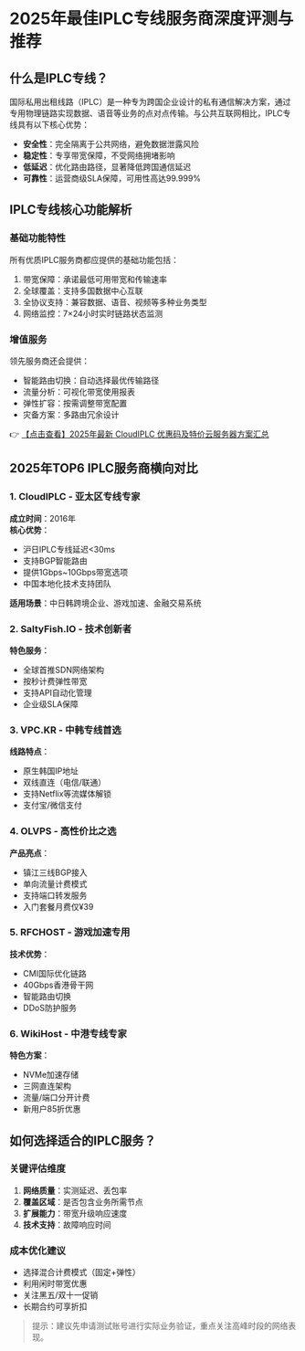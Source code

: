 # 2025年最佳IPLC专线服务商深度评测与推荐

## 什么是IPLC专线？

国际私用出租线路（IPLC）是一种专为跨国企业设计的私有通信解决方案，通过专用物理链路实现数据、语音等业务的点对点传输。与公共互联网相比，IPLC专线具有以下核心优势：

- **安全性**：完全隔离于公共网络，避免数据泄露风险
- **稳定性**：专享带宽保障，不受网络拥堵影响
- **低延迟**：优化路由路径，显著降低跨国通信延迟
- **可靠性**：运营商级SLA保障，可用性高达99.999%

## IPLC专线核心功能解析

### 基础功能特性
所有优质IPLC服务商都应提供的基础功能包括：
1. 带宽保障：承诺最低可用带宽和传输速率
2. 全球覆盖：支持多国数据中心互联
3. 全协议支持：兼容数据、语音、视频等多种业务类型
4. 网络监控：7×24小时实时链路状态监测

### 增值服务
领先服务商还会提供：
- 智能路由切换：自动选择最优传输路径
- 流量分析：可视化带宽使用报表
- 弹性扩容：按需调整带宽配置
- 灾备方案：多路由冗余设计

👉 [【点击查看】2025年最新 CloudIPLC 优惠码及特价云服务器方案汇总](https://bit.ly/cloudiplc)

## 2025年TOP6 IPLC服务商横向对比

### 1. CloudIPLC - 亚太区专线专家
**成立时间**：2016年  
**核心优势**：
- 沪日IPLC专线延迟<30ms
- 支持BGP智能路由
- 提供1Gbps~10Gbps带宽选项
- 中国本地化技术支持团队

**适用场景**：中日韩跨境企业、游戏加速、金融交易系统

### 2. SaltyFish.IO - 技术创新者
**特色服务**：
- 全球首推SDN网络架构
- 按秒计费弹性带宽
- 支持API自动化管理
- 企业级SLA保障

### 3. VPC.KR - 中韩专线首选
**线路特点**：
- 原生韩国IP地址
- 双线直连（电信/联通）
- 支持Netflix等流媒体解锁
- 支付宝/微信支付

### 4. OLVPS - 高性价比之选
**产品亮点**：
- 镇江三线BGP接入
- 单向流量计费模式
- 支持端口转发服务
- 入门套餐月费仅¥39

### 5. RFCHOST - 游戏加速专用
**技术优势**：
- CMI国际优化链路
- 40Gbps香港骨干网
- 智能路由切换
- DDoS防护服务

### 6. WikiHost - 中港专线专家
**特色方案**：
- NVMe加速存储
- 三网直连架构
- 流量/端口分开计费
- 新用户85折优惠

## 如何选择适合的IPLC服务？

### 关键评估维度
1. **网络质量**：实测延迟、丢包率
2. **覆盖区域**：是否包含业务所需节点
3. **扩展能力**：带宽升级响应速度
4. **技术支持**：故障响应时间

### 成本优化建议
- 选择混合计费模式（固定+弹性）
- 利用闲时带宽优惠
- 关注黑五/双十一促销
- 长期合约可享折扣

> 提示：建议先申请测试账号进行实际业务验证，重点关注高峰时段的网络表现。